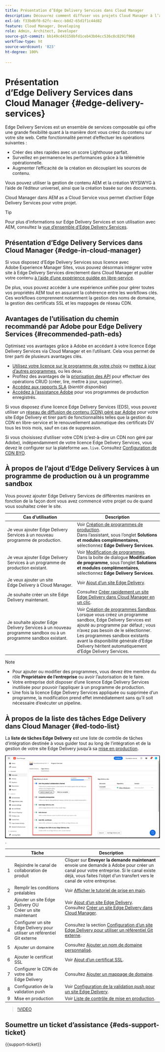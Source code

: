 ```yaml
---
title: Présentation d’Edge Delivery Services dans Cloud Manager
description: Découvrez comment diffuser vos projets Cloud Manager à l’aide d’Edge Delivery Services.
exl-id: f33bd6f0-62fc-4ecc-b8d2-65d1f1c44d82
feature: Cloud Manager, Developing
role: Admin, Architect, Developer
source-git-commit: bb149cd43158bfd1ceb43b04cc536c8c8291f968
workflow-type: ht
source-wordcount: '823'
ht-degree: 100%

---
```



# Présentation d’Edge Delivery Services dans Cloud Manager {#edge-delivery-services}

Edge Delivery Services est un ensemble de services composable qui offre une grande flexibilité quant à la manière dont vous créez du contenu sur votre site web. Cette fonctionnalité permet d’effectuer les opérations suivantes :

* Créer des sites rapides avec un score Lighthouse parfait.
* Surveillez en permanence les performances grâce à la télémétrie opérationnelle.
* Augmenter l’efficacité de la création en découplant les sources de contenu.

Vous pouvez utiliser la gestion de contenu AEM et la création WYSIWYG à l’aide de l’éditeur universel, ainsi que la création basée sur des documents.

Cloud Manager dans AEM as a Cloud Service vous permet d’activer Edge Delivery Services pour votre projet.

>[!TIP]
>
>Pour plus d’informations sur Edge Delivery Services et son utilisation avec AEM, consultez la [vue d’ensemble d’Edge Delivery Services](/help/edge/overview.md).

## Présentation d’Edge Delivery Services dans Cloud Manager {#edge-in-cloud-manager}

Si vous disposez d’Edge Delivery Services sous licence avec Adobe Experience Manager Sites, vous pouvez désormais intégrer votre site à Edge Delivery Services directement dans Cloud Manager et publier votre contenu [à l’aide d’une expérience guidée en libre-service](/help/implementing/cloud-manager/getting-access-to-aem-in-cloud/creating-production-programs.md).

De plus, vous pouvez accéder à une expérience unifiée pour gérer toutes vos propriétés AEM tout en assurant la cohérence entre les workflows clés. Ces workflows comprennent notamment la gestion des noms de domaine, la gestion des certificats SSL et les mappages de réseau CDN.

## Avantages de l’utilisation du chemin recommandé par Adobe pour Edge Delivery Services {#recommended-path-eds}

Optimisez vos avantages grâce à Adobe en accédant à votre licence Edge Delivery Services via Cloud Manager et en l’utilisant. Cela vous permet de tirer parti de plusieurs avantages clés.

* [Utilisez votre licence sur le programme de votre choix](/help/implementing/cloud-manager/edge-delivery/add-edge-delivery-site.md) ou [mettez à jour d’autres programmes](/help/implementing/cloud-manager/edge-delivery/manage-edge-delivery-sites.md), ou les deux.
* Profitez des avantages de la [priorisation des API](https://developer.adobe.com/experience-cloud/experience-manager-apis/) pour effectuer des opérations CRUD (créer, lire, mettre à jour, supprimer).
* [Accédez aux rapports SLA](/help/implementing/cloud-manager/sla-reporting.md) (*bientôt disponible*)
* [Accédez à l’assistance Adobe](/help/edge/overview.md#support-ticket) pour vos programmes de production enregistrés.

Si vous disposez d’une licence Edge Delivery Services (EDS), vous pouvez utiliser un [réseau de diffusion de contenu (CDN) géré par Adobe](/help/implementing/dispatcher/cdn.md#aem-managed-cdn) pour votre site Edge Delivery et tirer parti de fonctionnalités telles que la gestion du CDN en libre-service et le renouvellement automatique des certificats DV tous les trois mois, sauf en cas de suppression.

Si vous choisissez d’utiliser votre CDN (c’est-à-dire un CDN non géré par Adobe), indépendamment de votre licence Edge Delivery Services, vous devez le configurer sur la plateforme `aem.live`. Consultez [Configuration de CDN BYO](https://www.aem.live/docs/byo-cdn-setup).


## À propos de l’ajout d’Edge Delivery Services à un programme de production ou à un programme sandbox

Vous pouvez ajouter Edge Delivery Services de différentes manières en fonction de la façon dont vous avez commencé votre projet ou de quand vous souhaitez créer le site.

| Cas d’utilisation | Description |
| --- | --- |
| Je veux ajouter Edge Delivery Services à un nouveau programme de production. | Voir [Création de programmes de production](/help/implementing/cloud-manager/getting-access-to-aem-in-cloud/creating-production-programs.md).<br>Dans l’assistant, sous l’onglet **Solutions et modules complémentaires**, sélectionnez **Edge Delivery Services**. |
| Je veux ajouter Edge Delivery Services à un programme de production existant. | Voir [Modification de programmes](/help/implementing/cloud-manager/getting-access-to-aem-in-cloud/editing-programs.md).<br>Dans la boîte de dialogue **Modification de programme**, sous l’onglet **Solutions et modules complémentaires**, sélectionnez **Edge Delivery Services**. |
| Je veux ajouter un site Edge Delivery à Cloud Manager. | Voir [Ajout d’un site Edge Delivery](/help/implementing/cloud-manager/edge-delivery/add-edge-delivery-site.md). |
| Je souhaite créer un site Edge Delivery maintenant. | Consultez [Créer rapidement un site Edge Delivery dans Cloud Manager en un clic](/help/implementing/cloud-manager/edge-delivery/create-edge-delivery-site.md). |
| Je souhaite ajouter Edge Delivery Services à un nouveau programme sandbox ou à un programme sandbox existant. | Voir [Création de programmes Sandbox](/help/implementing/cloud-manager/getting-access-to-aem-in-cloud/creating-sandbox-programs.md).<br>Lorsque vous créez un programme sandbox, Edge Delivery Services est ajouté au programme par défaut ; vous n’avez pas besoin de le sélectionner.<br>Les programmes sandbox existants avant la disponibilité générale d’Edge Delivery héritent automatiquement d’Edge Delivery Services. |

>[!NOTE]
>
>* Pour ajouter ou modifier des programmes, vous devez être membre du rôle **Propriétaire de l’entreprise** ou avoir l’autorisation de le faire.
>* Votre entreprise doit disposer d’une licence Edge Delivery Services inutilisée pour pouvoir l’appliquer à un programme de production.
>* Une fois la licence Edge Delivery Services appliquée ou supprimée d’un programme, la modification prend effet immédiatement sans qu’il soit nécessaire d’exécuter un pipeline.


## À propos de la liste des tâches Edge Delivery dans Cloud Manager {#ed-todo-list}

<!-- &#x2460; for "1" inside circle -->

La **liste de tâches Edge Delivery** est une liste de contrôle de tâches d’intégration destinée à vous guider tout au long de l’intégration et de la gestion de votre site Edge Delivery jusqu’à sa [mise en production](/help/journey-onboarding/go-live-checklist.md).

![Liste de tâches de site Edge Delivery dans Cloud Manager](/help/implementing/cloud-manager/assets/cm-eds-todo-list.png).

|   | Tâche | Description |
| --- | --- | --- |
| 1 | Rejoindre le canal de collaboration de produit | Cliquer sur **Envoyer la demande maintenant** envoie une demande à Adobe pour créer un canal pour votre entreprise. Si le canal existe déjà, vous faites l’objet d’un transfert vers le canal de votre entreprise. |
| 2 | Remplir les conditions préalables | Voir [Afficher le tutoriel de prise en main](https://www.aem.live/developer/tutorial). |
| 3 | Ajouter un site Edge Delivery OU <br>Créer un site maintenant | Voir [Ajout d’un site Edge Delivery](#eds-add-site).<br>Consultez [Créer un site Edge Delivery dans Cloud Manager](/help/implementing/cloud-manager/edge-delivery/create-edge-delivery-site.md). |
| 4 | Configurer un site Edge Delivery pour utiliser un référentiel Git externe | Consultez la section [Configuration d’un site Edge Delivery pour utiliser un référentiel Git externe](/help/implementing/cloud-manager/edge-delivery/config-edge-delivery-site-with-byog.md). |
| 5 | Ajouter un domaine | Consultez [Ajouter un nom de domaine personnalisé](/help/implementing/cloud-manager/custom-domain-names/add-custom-domain-name.md). |
| 6 | Ajouter le certificat SSL | Voir [Ajout d’un certificat SSL](/help/implementing/cloud-manager/managing-ssl-certifications/add-ssl-certificate.md). |
| 7 | Configurer le CDN de votre site Edge Delivery | Consultez [Ajouter un mappage de domaine](/help/implementing/cloud-manager/domain-mappings/add-domain-mapping.md). |
| 8 | Configuration de la validation push | Voir [Configuration de la validation push pour un site Edge Delivery](/help/implementing/cloud-manager/edge-delivery/cdn-setup-push-invalidation.md). |
| 9 | Mise en production | Voir [Liste de contrôle de mise en production](https://www.aem.live/docs/go-live-checklist). |

>[!VIDEO](https://video.tv.adobe.com/v/3428020?learn=on)

## Soumettre un ticket d’assistance {#eds-support-ticket}

{{support-ticket}}



